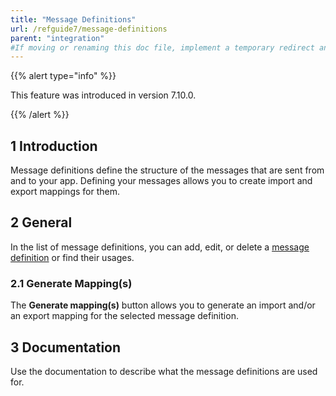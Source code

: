 ```yaml
---
title: "Message Definitions"
url: /refguide7/message-definitions
parent: "integration"
#If moving or renaming this doc file, implement a temporary redirect and let the respective team know they should update the URL in the product. See Mapping to Products for more details.
---
```


{{% alert type="info" %}}

This feature was introduced in version 7.10.0.

{{% /alert %}}

## 1 Introduction

Message definitions define the structure of the messages that are sent from and to your app. Defining your messages allows you to create import and export mappings for them.

## 2 General

In the list of message definitions, you can add, edit, or delete a [message definition](message-definition) or find their usages.

### 2.1 Generate Mapping(s)

The **Generate mapping(s)** button allows you to generate an import and/or an export mapping for the selected message definition.

## 3 Documentation

Use the documentation to describe what the message definitions are used for.
